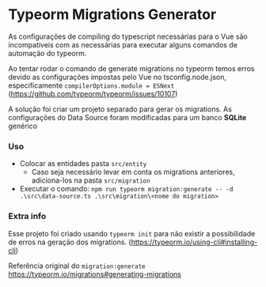 # Typeorm Migrations Generator

As configurações de compiling do typescript necessárias para o Vue são incompatíveis com as necessárias para executar alguns comandos de automação do typeorm. 

Ao tentar rodar o comando de generate migrations no typeorm temos erros devido as configurações impostas pelo Vue no tsconfig.node.json, especificamente ```compilerOptions.module = ESNext```
(https://github.com/typeorm/typeorm/issues/10107)

A solução foi criar um projeto separado para gerar os migrations. As configurações do Data Source foram modificadas para um banco **SQLite** genérico

### Uso
- Colocar as entidades pasta ```src/entity``` 
    - Caso seja necessário levar em conta os migrations anteriores, adiciona-los na pasta ```src/migration```
- Executar o comando: ```npm run typeorm migration:generate -- -d .\src\data-source.ts .\src\migration\<nome do migration>```

### Extra info

Esse projeto foi criado usando ```typeorm init``` para não existir a possibilidade de erros na geração dos migrations. (https://typeorm.io/using-cli#installing-cli)

Referência original do ```migration:generate``` https://typeorm.io/migrations#generating-migrations

